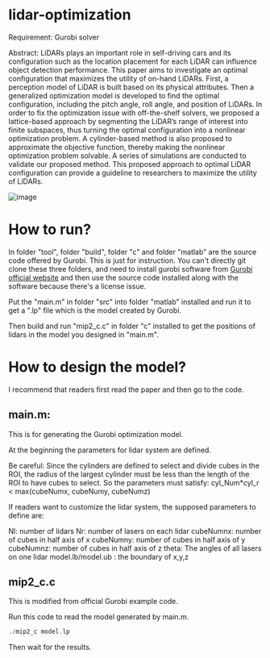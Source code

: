 # lidar-optimization

Requirement:
Gurobi solver

Abstract:
LiDARs plays an important role in self-driving cars and its configuration such as the location placement for each LiDAR can influence object detection performance. This paper aims to investigate an optimal configuration that maximizes the utility of on-hand LiDARs. First, a perception model of LiDAR is built based on its physical attributes. Then a generalized optimization model is developed to find the optimal configuration, including the pitch angle, roll angle, and position of LiDARs. In order to fix the optimization issue with off-the-shelf solvers, we proposed a lattice-based approach by segmenting the LiDAR’s range of interest into finite subspaces, thus turning the optimal configuration into a nonlinear optimization problem. A cylinder-based method is also proposed to approximate the objective function, thereby making the nonlinear optimization problem solvable. A series of simulations are conducted to validate our proposed method. This proposed approach to optimal LiDAR configuration can provide a guideline to researchers to maximize the utility of LiDARs.

![image](https://github.com/zhao-lab/mou-lidar-optimization-itsc18/blob/master/case1_2lidar_2laser_822.jpeg.001.jpeg)

# How to run?


In folder "tool", folder "build", folder "c" and folder "matlab" are the source code offered by Gurobi.
This is just for instruction. You can't directly git clone these three folders, and need to install gurobi software from [Gurobi official website](http://www.gurobi.com/resources/getting-started/starting-with-gurobi) and then use the source code installed along with the software because there's a license issue.

Put the "main.m" in folder "src" into folder "matlab" installed and run it to get a ".lp" file which is the model created by Gurobi.

Then build and run "mip2_c.c" in folder "c" installed to get the positions of lidars in the model you designed in "main.m".

# How to design the model?

I recommend that readers first read the paper and then go to the code.

## main.m:

This is for generating the Gurobi optimization model.

At the beginning the parameters for lidar system are defined.

Be careful:
Since the cylinders are defined to select and divide cubes in the ROI, the radius of the largest cylinder must be less than the length of the ROI to have cubes to select. So the parameters must satisfy: cyl_Num*cyl_r < max(cubeNumx, cubeNumy, cubeNumz)

If readers want to customize the lidar system, the supposed parameters to define are:

Nl: number of lidars
Nr: number of lasers on each lidar
cubeNumnx: number of cubes in half axis of x
cubeNumny: number of cubes in half axis of y
cubeNumnz: number of cubes in half axis of z
theta: The angles of all lasers on one lidar
model.lb/model.ub : the boundary of x,y,z

## mip2_c.c

This is modified from official Gurobi example code.

Run this code to read the model generated by main.m.

```c
./mip2_c model.lp
```
Then wait for the results.

